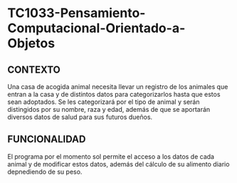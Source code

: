 # TC1033-Pensamiento-Computacional-Orientado-a-Objetos

## CONTEXTO
Una casa de acogida animal necesita llevar un registro de los animales que entran a la casa y de distintos datos para categorizarlos hasta que estos sean adoptados. Se les categorizará por el tipo de animal y serán distingidos por su nombre, raza y edad, además de que se aportarán diversos datos de salud para sus futuros dueños. 

## FUNCIONALIDAD 
El programa por el momento sol permite el acceso a los datos de cada animal y de modificar estos datos, además del cálculo de su alimento diario depnediendo de su peso. 
